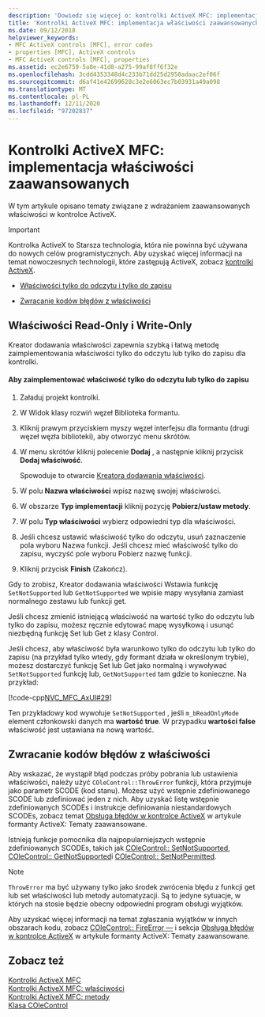 ```yaml
---
description: 'Dowiedz się więcej o: kontrolki ActiveX MFC: implementacja właściwości zaawansowanych'
title: 'Kontrolki ActiveX MFC: implementacja właściwości zaawansowanych'
ms.date: 09/12/2018
helpviewer_keywords:
- MFC ActiveX controls [MFC], error codes
- properties [MFC], ActiveX controls
- MFC ActiveX controls [MFC], properties
ms.assetid: ec2e6759-5a8e-41d8-a275-99af8ff6f32e
ms.openlocfilehash: 3cdd4353348d4c233b71dd25d2950adaac2ef06f
ms.sourcegitcommit: d6af41e42699628c3e2e6063ec7b03931a49a098
ms.translationtype: MT
ms.contentlocale: pl-PL
ms.lasthandoff: 12/11/2020
ms.locfileid: "97202837"
---
```

# <a name="mfc-activex-controls-advanced-property-implementation"></a>Kontrolki ActiveX MFC: implementacja właściwości zaawansowanych

W tym artykule opisano tematy związane z wdrażaniem zaawansowanych właściwości w kontrolce ActiveX.

>[!IMPORTANT]
> Kontrolka ActiveX to Starsza technologia, która nie powinna być używana do nowych celów programistycznych. Aby uzyskać więcej informacji na temat nowoczesnych technologii, które zastępują ActiveX, zobacz [kontrolki ActiveX](activex-controls.md).

- [Właściwości tylko do odczytu i tylko do zapisu](#_core_read2donly_and_write2donly_properties)

- [Zwracanie kodów błędów z właściwości](#_core_returning_error_codes_from_a_property)

## <a name="read-only-and-write-only-properties"></a><a name="_core_read2donly_and_write2donly_properties"></a> Właściwości Read-Only i Write-Only

Kreator dodawania właściwości zapewnia szybką i łatwą metodę zaimplementowania właściwości tylko do odczytu lub tylko do zapisu dla kontrolki.

#### <a name="to-implement-a-read-only-or-write-only-property"></a>Aby zaimplementować właściwość tylko do odczytu lub tylko do zapisu

1. Załaduj projekt kontrolki.

1. W Widok klasy rozwiń węzeł Biblioteka formantu.

1. Kliknij prawym przyciskiem myszy węzeł interfejsu dla formantu (drugi węzeł węzła biblioteki), aby otworzyć menu skrótów.

1. W menu skrótów kliknij polecenie **Dodaj** , a następnie kliknij przycisk **Dodaj właściwość**.

   Spowoduje to otwarcie [Kreatora dodawania właściwości](../ide/adding-a-property-visual-cpp.md#names-add-property-wizard).

1. W polu **Nazwa właściwości** wpisz nazwę swojej właściwości.

1. W obszarze **Typ implementacji** kliknij pozycję **Pobierz/ustaw metody**.

1. W polu **Typ właściwości** wybierz odpowiedni typ dla właściwości.

1. Jeśli chcesz ustawić właściwość tylko do odczytu, usuń zaznaczenie pola wyboru Nazwa funkcji. Jeśli chcesz mieć właściwość tylko do zapisu, wyczyść pole wyboru Pobierz nazwę funkcji.

1. Kliknij przycisk **Finish** (Zakończ).

Gdy to zrobisz, Kreator dodawania właściwości Wstawia funkcję `SetNotSupported` lub `GetNotSupported` we wpisie mapy wysyłania zamiast normalnego zestawu lub funkcji get.

Jeśli chcesz zmienić istniejącą właściwość na wartość tylko do odczytu lub tylko do zapisu, możesz ręcznie edytować mapę wysyłkową i usunąć niezbędną funkcję Set lub Get z klasy Control.

Jeśli chcesz, aby właściwość była warunkowo tylko do odczytu lub tylko do zapisu (na przykład tylko wtedy, gdy formant działa w określonym trybie), możesz dostarczyć funkcję Set lub Get jako normalną i wywoływać `SetNotSupported` funkcję lub, `GetNotSupported` tam gdzie to konieczne. Na przykład:

[!code-cpp[NVC_MFC_AxUI#29](codesnippet/cpp/mfc-activex-controls-advanced-property-implementation_1.cpp)]

Ten przykładowy kod wywołuje `SetNotSupported` , jeśli `m_bReadOnlyMode` element członkowski danych ma **wartość true**. W przypadku **wartości false** właściwość jest ustawiana na nową wartość.

## <a name="returning-error-codes-from-a-property"></a><a name="_core_returning_error_codes_from_a_property"></a> Zwracanie kodów błędów z właściwości

Aby wskazać, że wystąpił błąd podczas próby pobrania lub ustawienia właściwości, należy użyć `COleControl::ThrowError` funkcji, która przyjmuje jako parametr SCODE (kod stanu). Możesz użyć wstępnie zdefiniowanego SCODE lub zdefiniować jeden z nich. Aby uzyskać listę wstępnie zdefiniowanych SCODEs i instrukcje definiowania niestandardowych SCODEs, zobacz temat [Obsługa błędów w kontrolce ActiveX](mfc-activex-controls-advanced-topics.md) w artykule formanty ActiveX: Tematy zaawansowane.

Istnieją funkcje pomocnika dla najpopularniejszych wstępnie zdefiniowanych SCODEs, takich jak [COleControl:: SetNotSupported](reference/colecontrol-class.md#setnotsupported), [COleControl:: GetNotSupported](reference/colecontrol-class.md#getnotsupported)i [COleControl:: SetNotPermitted](reference/colecontrol-class.md#setnotpermitted).

> [!NOTE]
> `ThrowError` ma być używany tylko jako środek zwrócenia błędu z funkcji get lub set właściwości lub metody automatyzacji. Są to jedyne sytuacje, w których na stosie będzie obecny odpowiedni program obsługi wyjątków.

Aby uzyskać więcej informacji na temat zgłaszania wyjątków w innych obszarach kodu, zobacz [COleControl:: FireError —](reference/colecontrol-class.md#fireerror) i sekcja [Obsługa błędów w kontrolce ActiveX](mfc-activex-controls-advanced-topics.md) w artykule formanty ActiveX: Tematy zaawansowane.

## <a name="see-also"></a>Zobacz też

[Kontrolki ActiveX MFC](mfc-activex-controls.md)<br/>
[Kontrolki ActiveX MFC: właściwości](mfc-activex-controls-properties.md)<br/>
[Kontrolki ActiveX MFC: metody](mfc-activex-controls-methods.md)<br/>
[Klasa COleControl](reference/colecontrol-class.md)
